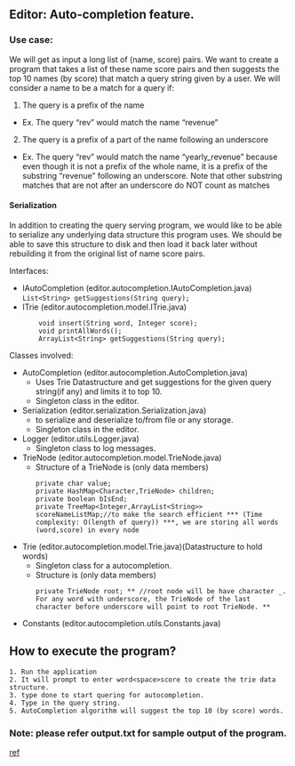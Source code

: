 ## Editor: Auto-completion feature. 

### Use case: 

We will get as input a long list of (name, score) pairs. We want to create a program that takes a
list of these name score pairs and then suggests the top 10 names (by score) that match a
query string given by a user. We will consider a name to be a match for a query if:
1. The query is a prefix of the name
  - Ex. The query “rev” would match the name “revenue”
2. The query is a prefix of a part of the name following an underscore
  - Ex. The query “rev” would match the name “yearly_revenue” because even
    though it is not a prefix of the whole name, it is a prefix of the substring “revenue”
    following an underscore. Note that other substring matches that are not after an
    underscore do NOT count as matches
	
#### Serialization

In addition to creating the query serving program, we would like to be able to serialize any
underlying data structure this program uses. We should be able to save this structure to disk
and then load it back later without rebuilding it from the original list of name score pairs.

Interfaces: 
- IAutoCompletion (editor.autocompletion.IAutoCompletion.java)
	``` List<String> getSuggestions(String query); ```
- ITrie (editor.autocompletion.model.ITrie.java)
	```
		void insert(String word, Integer score);
		void printAllWords();
		ArrayList<String> getSuggestions(String query);
	```
	
Classes involved: 
- AutoCompletion (editor.autocompletion.AutoCompletion.java)
	- Uses Trie Datastructure and get suggestions for the given query string(if any) and limits it to top 10.
	- Singleton class in the editor.
- Serialization (editor.serialization.Serialization.java)
	- to serialize and deserialize to/from file or any storage.
	- Singleton class in the editor.
- Logger (editor.utils.Logger.java)
	- Singleton class to log messages.
- TrieNode (editor.autocompletion.model.TrieNode.java)
	- Structure of a TrieNode is (only data members)
		```
		private char value; 
		private HashMap<Character,TrieNode> children; 
		private boolean bIsEnd;
		private TreeMap<Integer,ArrayList<String>> scoreNameListMap;//to make the search efficient *** (Time complexity: O(length of query)) ***, we are storing all words (word,score) in every node
		```
- Trie (editor.autocompletion.model.Trie.java)(Datastructure to hold words)
	- Singleton class for a autocompletion. 
	- Structure is (only data members)
		```
		private TrieNode root; ** //root node will be have character _. For any word with underscore, the TrieNode of the last character before underscore will point to root TrieNode. **
		```
- Constants (editor.autocompletion.utils.Constants.java)

## How to execute the program? 
	
	1. Run the application
	2. It will prompt to enter word<space>score to create the trie data structure.
	3. type done to start quering for autocompletion. 
	4. Type in the query string. 
	5. AutoCompletion algorithm will suggest the top 10 (by score) words. 

### Note: please refer output.txt for sample output of the program. 
[ref](https://github.com/manosivam/WordAutoCompletion/blob/master/bin/output.txt)

